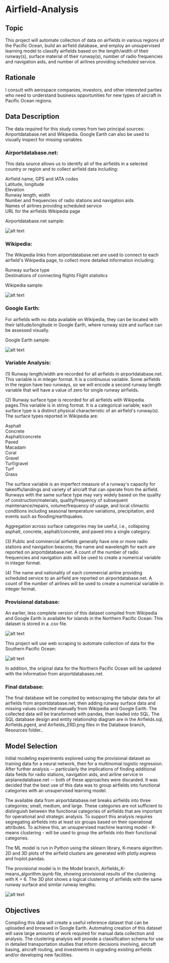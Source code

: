# Airfield-Analysis

## Topic

This project will automate collection of data on airfields in various regions of the Pacific Ocean, build an airfield database, and employ an unsupervised learning model to classify airfields based on the length/width of their runway(s), surface material of their runway(s), number of radio frequencies and navigation aids, and number of airlines providing scheduled service. 

## Rationale

I consult with aerospace companies, investors, and other interested parties who need to understand business opportunities for new types of aircraft in Pacific Ocean regions.

## Data Description

The data required for this study comes from two principal sources: Airportdatabase.net and Wikipedia. Google Earth can also be used to visually inspect for missing variables.

### Airportdatabase.net:  
This data source allows us to identify all of the airfields in a selected country or region and to collect airfield data including:

Airfield name, GPS and IATA codes  
Latitude, longitude  
Elevation  
Runway length, width  
Number and frequencies of radio stations and navigation aids  
Names of airlines providing scheduled service  
URL for the airfields Wikipedia page  

Airportdatabase.net sample:  

![alt text](https://github.com/benniehana111/Airfield-Analysis/blob/main/Images/AirportsDB_Saipan_Intl_Airport.png)

### Wikipedia:  
The Wikipedia links from airportdatabase.net are used to connect to each airfield's Wikipedia page, to collect more detailed information including:

Runway surface type  
Destinations of connecting flights
Flight statistics  

Wikipedia sample:  

![alt text](https://github.com/benniehana111/Airfield-Analysis/blob/main/Images/Wikipedia_Saipan_Intl_Airport.png)

### Google Earth:  
For airfields with no data available on Wikipedia, they can be located with their latitude/longitude in Google Earth, where runway size and surface can be assessed visually.

Google Earth sample:

![alt text](https://github.com/benniehana111/Airfield-Analysis/blob/main/Images/Google_Earth_Ujae_airstrip.png)

### Variable Analysis:

(1) Runway length/width are recorded for all airfields in airportdatabase.net. This variable is in integer format. It is a continuous variable.
Some airfields in the region have two runways, so we will encode a second runway length variable that will have a value of zero for single runway airfields.

(2) Runway surface type is recorded for all airfields with Wikipedia pages.This variable is in string format. It is a categorical variable; each surface type is a distinct physical characteristic of an airfield's runway(s). The surface types reported in Wikipedia are: 

Asphalt  
Concrete  
Asphalt/concrete  
Paved  
Macadam  
Coral  
Gravel  
Turf/gravel  
Turf  
Grass  

The surface variable is an imperfect measure of a runway's capacity for takeoffs/landings and variety of aircraft that can operate from the airfield. Runways with the same surface type may vary widely based on the quality of construction/materials, quality/frequency of subsequent maintenance/repairs, volume/frequency of usage, and local climactic conditions including seasonal temperature variations, precipitation, and events such as flooding/earthquakes.  

Aggregation across surface categories may be useful, i.e., collapsing asphalt, concrete, asphalt/concrete, and paved into a single category.

(3) Public and commercial airfields generally have one or more radio stations and navigation beacons; the name and wavelength for each are reported on airportdatabase.net. A count of the number of radio frequencies and navigation aids will be used to create a numerical variable in integer format.

(4) The name and nationality of each commercial airline providing scheduled service to an airfield are reported on airportdatabase.net. A count of the number of airlines will be used to create a numerical variable in integer format.

### Provisional database:

An earlier, less complete version of this dataset compiled from Wikipedia and Google Earth is available for islands in the Northern Pacific Ocean: This dataset is stored in a .csv file. 

![alt text](https://github.com/benniehana111/Airfield-Analysis/blob/main/Images/North_Pacific_airfield_map.png)

This project will use web scraping to automate collection of data for the Southern Pacific Ocean:  

![alt text](https://github.com/benniehana111/Airfield-Analysis/blob/main/Images/South_Pacific_region.png)

In addition, the original data for the Northern Pacific Ocean will be updated with the information from airportdatabases.net.

### Final database:

The final database will be compiled by webscraping the tabular data for all airfields from airportdatabase.net, then adding runway surface data and missing values collected manually from Wikipedia and Google Earth. The collected data will be transformed with pandas, then loaded into SQL. The SQL database design and entity relationship diagram are in the Airfields.sql, Airfields.pgerd, and Airfields_ERD.png files in the Database branch, Resources folder..

## Model Selection

Initial modeling experiments explored using the provisional dataset as training data for a neural network, then for a multinomial logistic regression. After further analysis -- particularly the implications of finding additional data fields for radio stations, navigation aids, and airline service in airplanedatabase.net -- both of these approaches were discarded. It was decided that the best use of this data was to group airfields into functional categories with an unsupervised learning model.

The available data from airportdatabase.net breaks airfields into three categories; small, medium, and large. These categories are not sufficient to distinguish between the functional categories of airfields that are important for operational and strategic analysis. To support this analysis requires segregating airfields into at least six groups based on their operational attributes. To achieve this, an unsupervised machine learning model - K-means clustering - will be used to group the airfields into their functional categories.

The ML model is run in Python using the sklearn library, K-means algorithm.  2D and 3D plots of the airfield clusters are generated with plotly.express and hvplot.pandas.

The provisional model is in the Model branch, Airfields_K-means_algorithm.ipynb file, showing provisional results of the clustering with K = 6. The 3D plot shows a logical clustering of airfields with the same runway surface and similar runway lengths:  

![alt text](https://github.com/benniehana111/Airfield-Analysis/blob/main/Images/20220917_Provisional_cluster_K6.png)

## Objectives

Compiling this data will create a useful reference dataset that can be uploaded and browsed in Google Earth. Automating creation of this dataset will save large amounts of work required for manual data collection and analysis. The clustering analysis will provide a  classification schema for use in detailed transportation studies that inform decisions involving, aircraft basing, aircraft routing, and investments in upgrading existing airfields and/or developing new facilities.
